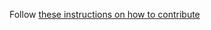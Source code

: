 Follow [these instructions on how to contribute](https://github.com/Materials-Consortia/OPTIMADE/wiki/How-to-contribute)
